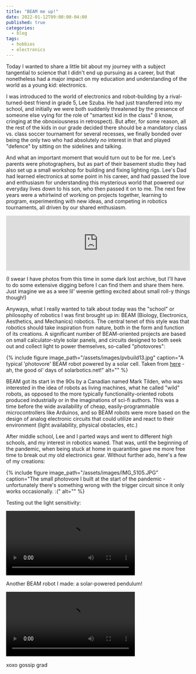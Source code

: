 ```yaml
---
title: "BEAM me up!"
date: 2022-01-12T09:00:00-04:00
published: true
categories:
  - blog
tags:
  - hobbies
  - electronics
---
```


Today I wanted to share a little bit about my journey with a subject tangential to science that I didn't end up pursuing as a career, but that nonetheless had a major impact on my education and understanding of the world as a young kid: electronics.

I was introduced to the world of electronics and robot-building by a rival-turned-best friend in grade 5, Lee Szuba. He had just transferred into my school, and initially we were both suddenly threatened by the presence of someone else vying for the role of "smartest kid in the class" (I know, cringing at the obnoxiousness in retrospect). But after, for some reason, all the rest of the kids in our grade decided there should be a mandatory class vs. class soccer tournament for several recesses, we finally bonded over being the only two who had absolutely _no_ interest in that and played "defence" by sitting on the sidelines and talking.

And what an important moment that would turn out to be for me. Lee's parents were photographers, but as part of their basement studio they had also set up a small workshop for building and fixing lighting rigs. Lee's Dad had learned electronics at some point in his career, and had passed the love and enthusiasm for understanding this mysterious world that powered our everyday lives down to his son, who then passed it on to me. The next few years were a whirlwind of working on projects together, learning to program, experimenting with new ideas, and competing in robotics tournaments, all driven by our shared enthusiasm.

<iframe width="100%" src="http://www.youtube.com/embed/32R1JOqlnUg" frameborder="0"> </iframe>
<br>

(I swear I have photos from this time in some dark lost archive, but I'll have to do some extensive digging before I can find them and share them here. Just imagine we as a wee lil' weenie getting excited about small roll-y things though!)

Anyways, what I really wanted to talk about today was the "school" or philosophy of robotics I was first brought up in: BEAM (Biology, Electronics, Aesthetics, and Mechanics) robotics. The central tenet of this style was that robotics should take inspiration from nature, both in the form and function of its creations. A significant number of BEAM-oriented projects are based on small calculator-style solar panels, and circuits designed to both seek out and collect light to power themselves, so-called "photovores":

{% include figure image_path="/assets/images/pvbuild13.jpg" caption="A typical 'photovore' BEAM robot powered by a solar cell. Taken from [here](http://chiumanfu.solarbotics.net/photovore.html) - ah, the good ol' days of solarbotics.net!" alt="" %}

BEAM got its start in the 90s by a Canadian named Mark Tilden, who was interested in the idea of robots as living machines, what he called "wild" robots, as opposed to the more typically functionality-oriented robots produced industrially or in the imaginations of sci-fi authors. This was a time before the wide availability of cheap, easily-programmable microcontrollers like Arduinos, and so BEAM robots were more based on the design of analog electronic circuits that could utilize and react to their environment (light availability, physical obstacles, etc.)

After middle school, Lee and I parted ways and went to different high schools, and my interest in robotics waned. That was, until the beginning of the pandemic, when being stuck at home in quarantine gave me more free time to break out my old electronics gear. Without further ado, here's a few of my creations:

{% include figure image_path="/assets/images/IMG_5105.JPG" caption="The small photovore I built at the start of the pandemic - unfortunately there's something wrong with the trigger circuit since it only works occasionally. :(" alt="" %}

Testing out the light sensitivity:

<video width="70%" controls="controls">
  <source src="/assets/images/IMG_5099.TRIM.mp4" type="video/mp4">
</video>
<br>

Another BEAM robot I made: a solar-powered pendulum!

<video width="70%" controls="controls">
  <source src="/assets/images/20200415_111647.mp4" type="video/mp4">
</video>
<br>

xoxo gossip grad

